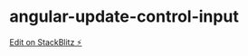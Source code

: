# angular-update-control-input

[Edit on StackBlitz ⚡️](https://stackblitz.com/edit/angular-update-control-input)